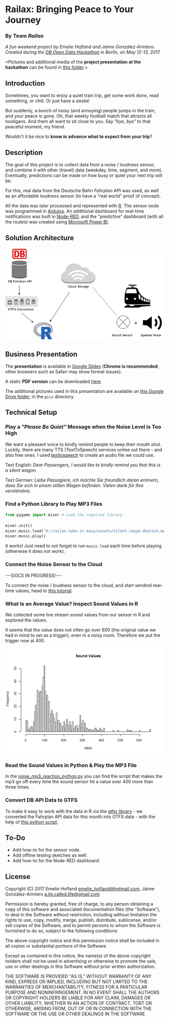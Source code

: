 # Railax: Bringing Peace to Your Journey

### By Team _Railax_

_A fun weekend project by Emelie Hofland and Jaime González-Arintero. Created during the [DB Open Data Hackathon](https://www.mindboxberlin.com/index.php/db-hackathon-may-2017.html) in Berlin, on May 12-13, 2017._

<Pictures and additional media of the **project presentation at the hackathon** can be found in [this folder](./hackathon).>

## Introduction

Sometimes, you want to enjoy a quiet train trip, get some work done, read something, or chill. Or just have a _siesta_!

But suddenly, a bunch of noisy (and annoying) people jumps in the train, and your peace is gone. Oh, that weekly football match that attracts all hooligans. And them all want to sit close to you. Say _"bye, bye"_ to that peaceful moment, my friend.

Wouldn't it be nice to **know in advance what to expect from your trip**?

## Description

The goal of this project is to collect data from a noise / loudness sensor, and combine it with other (travel) data (weekday, time, segment, and more). Eventually, predictions can be made on how busy or quiet your next trip will be.

For this, real data from the Deutsche Bahn _Fahrplan_ API was used, as well as an affordable loudness sensor (to have a "real world" proof of concept).

All the data was later processed and represented with [R](https://www.r-project.org). The sensor node was programmed in [Arduino](https://en.wikipedia.org/wiki/Arduino). An additional dashboard for real-time notifications was built in [Node-RED](https://nodered.org), and the "predictive" dashboard (with all the routes) was created using [Microsoft Power BI](https://powerbi.microsoft.com/en-us/).

## Solution Architecture

### ![image](./assets/railax-architecture.jpg)

## Business Presentation

The **presentation** is available in [Google Slides](https://docs.google.com/presentation/d/1oejwr1haGwi5W9faB8-4qU1_rS6nwdFyooUE9Pdaowk/edit?usp=sharing) (**Chrome is recommended**; other browsers such as Safari may show format issues).

A static **PDF version** can be downloaded [here](./assets/railax-biz-slides.pdf).

The additional pictures used in this presentation are available on [this Google Drive folder](https://drive.google.com/open?id=0B8B9qWtOwkjAS01FYlZyU1liUzg), in the `pics` directory.

## Technical Setup

### Play a _"Please Be Quiet"_ Message when the Noise Level is Too High

We want a pleasant voice to kindly remind people to keep their mouth shut. Luckily, there are many TTS (TextToSpeech) services online out there - and also free ones. I used [texttospeech](http://www.fromtexttospeech.com/) to create an audio file we could use.

Text English: _Dear Passengers, I would like to kindly remind you that this is a silent wagon._

Text German: _Liebe Passagiere, ich möchte Sie freundlich daran erinnern, dass Sie sich in einem stillen Wagen befinden. Vielen dank für Ihre verständnis_.

### Find a Python Library to Play MP3 Files

```python
from pygame import mixer # Load the required library

mixer.init()
mixer.music.load('D:/railax-take-it-easy/assets/silent-coupe-deutsch.mp3')
mixer.music.play()
```

It works! Just need to not forget to run `music.load` each time before playing (otherwise it does not work).

### Connect the Noise Sensor to the Cloud

---DOCS IN PROGRESS!---

To connect the noise / loudness sensor to the cloud, and start sendind real-time values, head to [this tutorial](./sensor-nodes).

### What Is an Average Value? Inspect Sound Values in R

We collected some live stream sound values from our sensor in R and explored the values.

It seems that the value does not often go over 600 (the original value we had in mind to set as a trigger), even in a noisy room. Therefore we put the trigger now at 400. 

![image](./assets/plot-sound-values.png)

### Read the Sound Values in Python & Play the MP3 File

In the [noise_mp3_reaction_python.py](noise_mp3_reaction_python.py) you can find the script that makes the mp3 go off every time the sound sensor hit a value over 400 more than three times.

### Convert DB API Data to GTFS

To make it easy to work with the data in R via the [gtfsr library](https://github.com/ropensci/gtfsr) - we converted the Fahrplan API data for this month into GTFS data - with the help of [this python script](https://github.com/patrickbr/db-api-to-gtfs).

## To-Do

* Add how-to for the sensor node.
* Add offline testing sketches as well.
* Add how-to for the Node-RED dashboard.

## License

Copyright (C) 2017 Emelie Hofland <emelie_hofland@hotmail.com>, Jaime González-Arintero <a.lie.called.life@gmail.com>

Permission is hereby granted, free of charge, to any person obtaining a copy of this software and associated documentation files (the "Software"), to deal in the Software without restriction, including without limitation the rights to use, copy, modify, merge, publish, distribute, sublicense, and/or sell
copies of the Software, and to permit persons to whom the Software is furnished to do so, subject to the following conditions:

The above copyright notice and this permission notice shall be included in all copies or substantial portions of the Software.

Except as contained in this notice, the name(s) of the above copyright holders shall not be used in advertising or otherwise to promote the sale, use or
other dealings in this Software without prior written authorization.

THE SOFTWARE IS PROVIDED "AS IS," WITHOUT WARRANTY OF ANY KIND, EXPRESS OR IMPLIED, INCLUDING BUT NOT LIMITED TO THE WARRANTIES OF MERCHANTABILITY,
FITNESS FOR A PARTICULAR PURPOSE AND NONINFRINGEMENT.  IN NO EVENT SHALL THE AUTHORS OR COPYRIGHT HOLDERS BE LIABLE FOR ANY CLAIM, DAMAGES OR OTHER
LIABILITY, WHETHER IN AN ACTION OF CONTRACT, TORT OR OTHERWISE, ARISING FROM, OUT OF OR IN CONNECTION WITH THE SOFTWARE OR THE USE OR OTHER DEALINGS IN THE
SOFTWARE.
